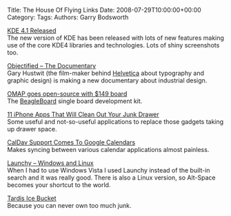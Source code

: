 Title: The House Of Flying Links
Date: 2008-07-29T10:00:00+00:00
Category: 
Tags: 
Authors: Garry Bodsworth

[KDE 4.1 Released][1]  
The new version of KDE has been released with lots of new features making use of the core KDE4 libraries and technologies. Lots of shiny screenshots too.

[Objectified &#8211; The Documentary][2]  
Gary Hustwit (the film-maker behind [Helvetica][3] about typography and graphic design) is making a new documentary about industrial design.

[OMAP goes open-source with $149 board][4]  
The [BeagleBoard][5] single board development kit.

[11 iPhone Apps That Will Clean Out Your Junk Drawer][6]  
Some useful and not-so-useful applications to replace those gadgets taking up drawer space.

[CalDav Support Comes To Google Calendars][7]  
Makes syncing between various calendar applications almost painless.

[Launchy &#8211; Windows and Linux][8]  
When I had to use Windows Vista I used Launchy instead of the built-in search and it was really good. There is also a Linux version, so Alt-Space becomes your shortcut to the world.

[Tardis Ice Bucket][9]  
Because you can never own too much junk.

 [1]: http://www.kde.org/announcements/4.1/
 [2]: http://www.objectifiedfilm.com/
 [3]: http://www.helveticafilm.com/
 [4]: http://eetimes.com/news/latest/showArticle.jhtml?articleID=209601993
 [5]: http://beagleboard.org/
 [6]: http://mashable.com/2008/07/28/iphone-apps-that-will-clean-out-you-junk-drawer/
 [7]: http://www.tuaw.com/2008/07/28/caldav-support-comes-to-google-calendar/
 [8]: http://webworkerdaily.com/2008/07/28/launchy-take-me-to-my-app/
 [9]: http://www.drinkstuff.com/products/product.asp?ID=4864&title=Tardis+Ice+Bucket